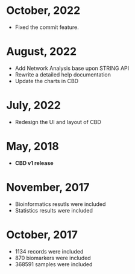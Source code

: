 # October, 2022

- Fixed the commit feature.

# August, 2022

- Add Network Analysis base upon STRING API
- Rewrite a detailed help documentation
- Update the charts in CBD

# July, 2022

- Redesign the UI and layout of CBD

# May, 2018

- **CBD v1 release**

# November, 2017

- Bioinformatics resutls were included
- Statistics results were included

# October, 2017

- 1134 records were included
- 870 biomarkers were included
- 368591 samples were included